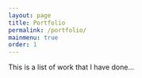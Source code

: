```yaml
---
layout: page
title: Portfolio
permalink: /portfolio/
mainmenu: true
order: 1
---
```

This is a list of work that I have done...